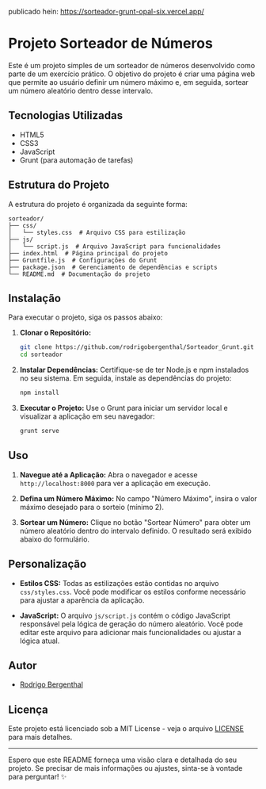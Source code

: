publicado hein: https://sorteador-grunt-opal-six.vercel.app/

 # Projeto Sorteador de Números

Este é um projeto simples de um sorteador de números desenvolvido como parte de um exercício prático. O objetivo do projeto é criar uma página web que permite ao usuário definir um número máximo e, em seguida, sortear um número aleatório dentro desse intervalo.

## Tecnologias Utilizadas

- HTML5
- CSS3
- JavaScript
- Grunt (para automação de tarefas)

## Estrutura do Projeto

A estrutura do projeto é organizada da seguinte forma:

```
sorteador/
├── css/
│   └── styles.css  # Arquivo CSS para estilização
├── js/
│   └── script.js  # Arquivo JavaScript para funcionalidades
├── index.html  # Página principal do projeto
├── Gruntfile.js  # Configurações do Grunt
├── package.json  # Gerenciamento de dependências e scripts
└── README.md  # Documentação do projeto
```

## Instalação

Para executar o projeto, siga os passos abaixo:

1. **Clonar o Repositório:**
   ```sh
   git clone https://github.com/rodrigobergenthal/Sorteador_Grunt.git
   cd sorteador
   ```

2. **Instalar Dependências:**
   Certifique-se de ter Node.js e npm instalados no seu sistema. Em seguida, instale as dependências do projeto:
   ```sh
   npm install
   ```

3. **Executar o Projeto:**
   Use o Grunt para iniciar um servidor local e visualizar a aplicação em seu navegador:
   ```sh
   grunt serve
   ```

## Uso

1. **Navegue até a Aplicação:**
   Abra o navegador e acesse `http://localhost:8000` para ver a aplicação em execução.

2. **Defina um Número Máximo:**
   No campo "Número Máximo", insira o valor máximo desejado para o sorteio (mínimo 2).

3. **Sortear um Número:**
   Clique no botão "Sortear Número" para obter um número aleatório dentro do intervalo definido. O resultado será exibido abaixo do formulário.

## Personalização

- **Estilos CSS:**
  Todas as estilizações estão contidas no arquivo `css/styles.css`. Você pode modificar os estilos conforme necessário para ajustar a aparência da aplicação.

- **JavaScript:**
  O arquivo `js/script.js` contém o código JavaScript responsável pela lógica de geração do número aleatório. Você pode editar este arquivo para adicionar mais funcionalidades ou ajustar a lógica atual.

## Autor

- [Rodrigo Bergenthal](https://github.com/rodrigobergenthal)

## Licença

Este projeto está licenciado sob a MIT License - veja o arquivo [LICENSE](LICENSE) para mais detalhes.

---

Espero que este README forneça uma visão clara e detalhada do seu projeto. Se precisar de mais informações ou ajustes, sinta-se à vontade para perguntar! ✨

